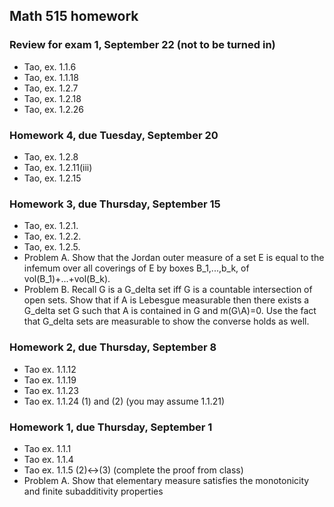 ## Math 515 homework

### Review for exam 1, September 22 (not to be turned in)

* Tao, ex. 1.1.6
* Tao, ex. 1.1.18
* Tao, ex. 1.2.7
* Tao, ex. 1.2.18
* Tao, ex. 1.2.26

### Homework 4, due Tuesday, September 20

* Tao, ex. 1.2.8
* Tao, ex. 1.2.11(iii)
* Tao, ex. 1.2.15

### Homework 3, due Thursday, September 15

* Tao, ex. 1.2.1.
* Tao, ex. 1.2.2.
* Tao, ex. 1.2.5.
* Problem A. Show that the Jordan outer measure of a set E is equal to the infemum over all coverings of E by boxes B\_1,...,b\_k, of vol(B\_1)+...+vol(B\_k).
* Problem B. Recall G is a G\_delta set iff G is a countable intersection of open sets. Show that if A is Lebesgue measurable then there exists a G\_delta set G such that A is contained in G and m(G\\A)=0. Use the fact that G\_delta sets are measurable to show the converse holds as well.

### Homework 2, due Thursday, September 8

* Tao ex. 1.1.12
* Tao ex. 1.1.19
* Tao ex. 1.1.23
* Tao ex. 1.1.24 (1) and (2) (you may assume 1.1.21)

### Homework 1, due Thursday, September 1

* Tao ex. 1.1.1
* Tao ex. 1.1.4
* Tao ex. 1.1.5 (2)&harr;(3) (complete the proof from class)
* Problem A. Show that elementary measure satisfies the monotonicity and finite subadditivity properties


